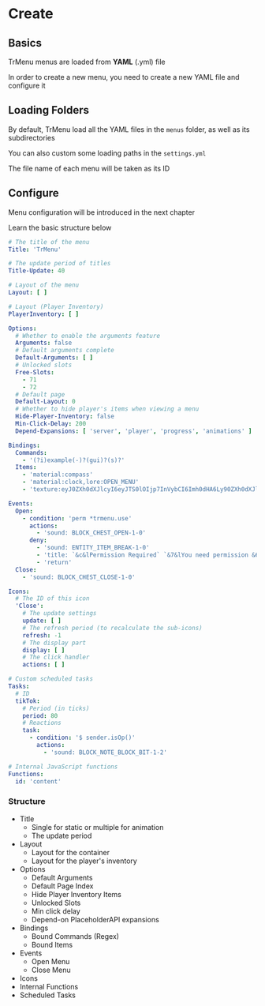 # Create

## Basics

TrMenu menus are loaded from **YAML** \(.yml\) file

In order to create a new menu, you need to create a new YAML file and configure it

## Loading Folders

By default, TrMenu load all the YAML files in the `menus` folder, as well as its subdirectories

You can also custom some loading paths in the `settings.yml`

The file name of each menu will be taken as its ID

## Configure

Menu configuration will be introduced in the next chapter

Learn the basic structure below

```yaml
# The title of the menu
Title: 'TrMenu'

# The update period of titles
Title-Update: 40

# Layout of the menu
Layout: [ ]

# Layout (Player Inventory)
PlayerInventory: [ ]

Options:
  # Whether to enable the arguments feature
  Arguments: false
  # Default arguments complete
  Default-Arguments: [ ]
  # Unlocked slots
  Free-Slots:
    - 71
    - 72
  # Default page
  Default-Layout: 0
  # Whether to hide player's items when viewing a menu
  Hide-Player-Inventory: false
  Min-Click-Delay: 200
  Depend-Expansions: [ 'server', 'player', 'progress', 'animations' ]

Bindings:
  Commands:
    - '(?i)example(-)?(gui)?(s)?'
  Items:
    - 'material:compass'
    - 'material:clock,lore:OPEN_MENU'
    - 'texture:eyJ0ZXh0dXJlcyI6eyJTS0lOIjp7InVybCI6Imh0dHA6Ly90ZXh0dXJlcy5taW5lY3JhZnQubmV0L3RleHR1cmUvNDRmNDUyZDk5OGVhYmFjNDY0MmM2YjBmZTVhOGY0ZTJlNjczZWRjYWUyYTZkZmQ5ZTZhMmU4NmU3ODZlZGFjMCJ9fX0='

Events:
  Open:
    - condition: 'perm *trmenu.use'
      actions:
        - 'sound: BLOCK_CHEST_OPEN-1-0'
      deny:
        - 'sound: ENTITY_ITEM_BREAK-1-0'
        - 'title: `&c&lPermission Required` `&7&lYou need permission &6&ltrmenu.use &7&lto open this menu` 15 20 15'
        - 'return'
  Close:
    - 'sound: BLOCK_CHEST_CLOSE-1-0'

Icons:
  # The ID of this icon
  'Close':
    # The update settings
    update: [ ]
    # The refresh period (to recalculate the sub-icons)
    refresh: -1
    # The display part
    display: [ ]
    # The click handler
    actions: [ ]

# Custom scheduled tasks
Tasks:
  # ID
  tikTok:
    # Period (in ticks)
    period: 80
    # Reactions
    task:
      - condition: '$ sender.isOp()'
        actions:
          - 'sound: BLOCK_NOTE_BLOCK_BIT-1-2'

# Internal JavaScript functions
Functions:
  id: 'content'

```

### Structure

* Title
    * Single for static or multiple for animation
    * The update period
* Layout
    * Layout for the container
    * Layout for the player's inventory
* Options
    * Default Arguments
    * Default Page Index
    * Hide Player Inventory Items
    * Unlocked Slots
    * Min click delay
    * Depend-on PlaceholderAPI expansions
* Bindings
    * Bound Commands (Regex)
    * Bound Items
* Events
    * Open Menu
    * Close Menu
* Icons
* Internal Functions
* Scheduled Tasks
